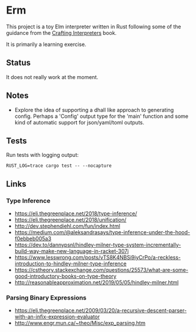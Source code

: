 
# Erm

This project is a toy Elm interpreter written in Rust following some of the guidance from the
[Crafting Interpreters](http://craftinginterpreters.com/) book.

It is primarily a learning exercise.

## Status

It does not really work at the moment.

## Notes

- Explore the idea of supporting a dhall like approach to generating config. Perhaps a 'Config'
  output type for the 'main' function and some kind of automatic support for json/yaml/toml outputs.

## Tests

Run tests with logging output:

```
RUST_LOG=trace cargo test -- --nocapture
```

## Links

### Type Inference

- https://eli.thegreenplace.net/2018/type-inference/
- https://eli.thegreenplace.net/2018/unification/
- http://dev.stephendiehl.com/fun/index.html
- https://medium.com/@aleksandrasays/type-inference-under-the-hood-f0ebbeb005a3
- https://dev.to/dannypsnl/hindley-milner-type-system-incrementally-build-way-make-new-language-in-racket-307j
- https://www.lesswrong.com/posts/vTS8K4NBSi9iyCrPo/a-reckless-introduction-to-hindley-milner-type-inference
- https://cstheory.stackexchange.com/questions/25573/what-are-some-good-introductory-books-on-type-theory
- http://reasonableapproximation.net/2019/05/05/hindley-milner.html

### Parsing Binary Expressions

- https://eli.thegreenplace.net/2009/03/20/a-recursive-descent-parser-with-an-infix-expression-evaluator
- http://www.engr.mun.ca/~theo/Misc/exp_parsing.htm


